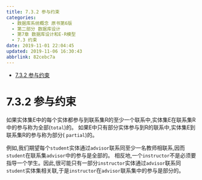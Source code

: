 ```yaml
---
title: 7.3.2 参与约束
categories: 
  - 数据库系统概念 原书第6版
  - 第二部分 数据库设计
  - 第7章 数据库设计和E-R模型
  - 7.3 约束
date: 2019-11-01 22:04:45
updated: 2019-11-06 16:30:43
abbrlink: 82cebc7a
---
```

- [7.3.2 参与约束](/ReadingNotes/82cebc7a/#7-3-2-参与约束)

<!--more-->
<script src="https://cdn.bootcss.com/jquery/3.4.0/jquery.slim.min.js"></script>
<script>$(document).ready(function () {$(".post-body > ul:nth-child(1)").hide();});</script>

<!--end-->
# 7.3.2 参与约束 #
如果实体集E中的每个实体都参与到联系集R的至少一个联系中,实体集E在联系集R中的参与称为全部(`total`)的。
如果E中只有部分实体参与到R的联系中,实体集E到联系集R的参与称为部分( `partial`)的。

例如,我们期望每个`student`实体通过`advisor`联系同至少一名教师相联系,因而`student`在联系集`advisor`中的参与是全部的。
相反地,一个`instructor`不是必须要指导一个学生。因此,很可能只有一部分`instructor`实体通过`advisor`联系同`student`实体集相关联,于是`instructor`在`advisor`联系集中的参与是部分的。
